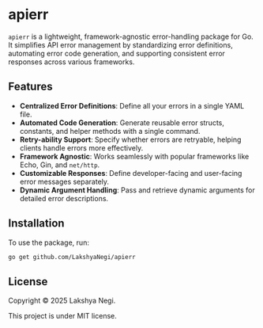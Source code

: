 # apierr

`apierr` is a lightweight, framework-agnostic error-handling package for Go. It simplifies API error management by standardizing error definitions, automating error code generation, and supporting consistent error responses across various frameworks.

## Features

- **Centralized Error Definitions**: Define all your errors in a single YAML file.
- **Automated Code Generation**: Generate reusable error structs, constants, and helper methods with a single command.
- **Retry-ability Support**: Specify whether errors are retryable, helping clients handle errors more effectively.
- **Framework Agnostic**: Works seamlessly with popular frameworks like Echo, Gin, and `net/http`.
- **Customizable Responses**: Define developer-facing and user-facing error messages separately.
- **Dynamic Argument Handling**: Pass and retrieve dynamic arguments for detailed error descriptions.

## Installation
To use the package, run:
```bash
go get github.com/LakshyaNegi/apierr
```

## License

Copyright © 2025 Lakshya Negi.

This project is under MIT license.